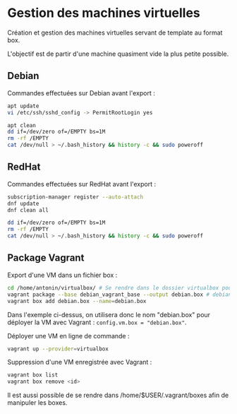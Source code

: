 # Gestion des machines virtuelles

Création et gestion des machines virtuelles servant de template
au format box.

L'objectif est de partir d'une machine quasiment vide la plus petite
possible.

## Debian

Commandes effectuées sur Debian avant l'export :

```bash
apt update
vi /etc/ssh/sshd_config -> PermitRootLogin yes

apt clean
dd if=/dev/zero of=/EMPTY bs=1M
rm -rf /EMPTY
cat /dev/null > ~/.bash_history && history -c && sudo poweroff
```

## RedHat

Commandes effectuées sur RedHat avant l'export :

```bash
subscription-manager register --auto-attach
dnf update
dnf clean all

dd if=/dev/zero of=/EMPTY bs=1M
rm -rf /EMPTY
cat /dev/null > ~/.bash_history && history -c && sudo poweroff
```

## Package Vagrant

Export d'une VM dans un fichier box :

```bash
cd /home/antonin/virtualbox/ # Se rendre dans le dossier virtualbox pour éviter les erreurs
vagrant package --base debian_vagrant_base --output debian.box # debian_vagrant_base est le nom du dossier de la VM 
vagrant box add debian.box --name=debian.box
```

Dans l'exemple ci-dessus, on utilisera donc le nom "debian.box" pour déployer
la VM avec Vagrant : ```config.vm.box = "debian.box"```.

Déployer une VM en ligne de commande :

```bash
vagrant up --provider=virtualbox
```

Suppression d'une VM enregistrée avec Vagrant :

```bash
vagrant box list
vagrant box remove <id>
```

Il est aussi possible de se rendre dans /home/$USER/.vagrant/boxes afin de manipuler
les boxes.